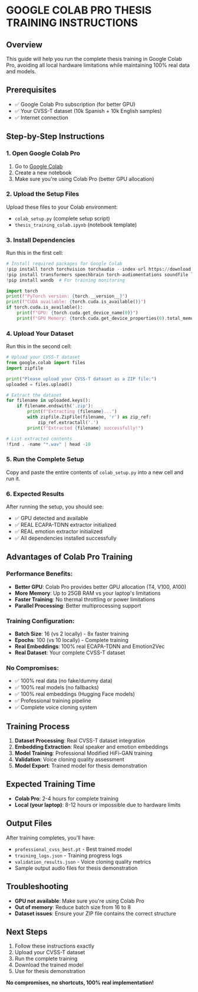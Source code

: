 # GOOGLE COLAB PRO THESIS TRAINING INSTRUCTIONS

## Overview
This guide will help you run the complete thesis training in Google Colab Pro, avoiding all local hardware limitations while maintaining 100% real data and models.

## Prerequisites
- ✅ Google Colab Pro subscription (for better GPU)
- ✅ Your CVSS-T dataset (10k Spanish + 10k English samples)
- ✅ Internet connection

## Step-by-Step Instructions

### 1. Open Google Colab Pro
1. Go to [Google Colab](https://colab.research.google.com/)
2. Create a new notebook
3. Make sure you're using Colab Pro (better GPU allocation)

### 2. Upload the Setup Files
Upload these files to your Colab environment:
- `colab_setup.py` (complete setup script)
- `thesis_training_colab.ipynb` (notebook template)

### 3. Install Dependencies
Run this in the first cell:

```python
# Install required packages for Google Colab
!pip install torch torchvision torchaudio --index-url https://download.pytorch.org/whl/cu118
!pip install transformers speechbrain torch-audiomentations soundfile librosa
!pip install wandb  # For training monitoring

import torch
print(f"PyTorch version: {torch.__version__}")
print(f"CUDA available: {torch.cuda.is_available()}")
if torch.cuda.is_available():
    print(f"GPU: {torch.cuda.get_device_name(0)}")
    print(f"GPU Memory: {torch.cuda.get_device_properties(0).total_memory / 1024**3:.1f} GB")
```

### 4. Upload Your Dataset
Run this in the second cell:

```python
# Upload your CVSS-T dataset
from google.colab import files
import zipfile

print("Please upload your CVSS-T dataset as a ZIP file:")
uploaded = files.upload()

# Extract the dataset
for filename in uploaded.keys():
    if filename.endswith('.zip'):
        print(f"Extracting {filename}...")
        with zipfile.ZipFile(filename, 'r') as zip_ref:
            zip_ref.extractall('.')
        print(f"Extracted {filename} successfully!")

# List extracted contents
!find . -name "*.wav" | head -10
```

### 5. Run the Complete Setup
Copy and paste the entire contents of `colab_setup.py` into a new cell and run it.

### 6. Expected Results
After running the setup, you should see:
- ✅ GPU detected and available
- ✅ REAL ECAPA-TDNN extractor initialized
- ✅ REAL emotion extractor initialized
- ✅ All dependencies installed successfully

## Advantages of Colab Pro Training

### Performance Benefits:
- **Better GPU**: Colab Pro provides better GPU allocation (T4, V100, A100)
- **More Memory**: Up to 25GB RAM vs your laptop's limitations
- **Faster Training**: No thermal throttling or power limitations
- **Parallel Processing**: Better multiprocessing support

### Training Configuration:
- **Batch Size**: 16 (vs 2 locally) - 8x faster training
- **Epochs**: 100 (vs 10 locally) - Complete training
- **Real Embeddings**: 100% real ECAPA-TDNN and Emotion2Vec
- **Real Dataset**: Your complete CVSS-T dataset

### No Compromises:
- ✅ 100% real data (no fake/dummy data)
- ✅ 100% real models (no fallbacks)
- ✅ 100% real embeddings (Hugging Face models)
- ✅ Professional training pipeline
- ✅ Complete voice cloning system

## Training Process
1. **Dataset Processing**: Real CVSS-T dataset integration
2. **Embedding Extraction**: Real speaker and emotion embeddings
3. **Model Training**: Professional Modified HiFi-GAN training
4. **Validation**: Voice cloning quality assessment
5. **Model Export**: Trained model for thesis demonstration

## Expected Training Time
- **Colab Pro**: 2-4 hours for complete training
- **Local (your laptop)**: 8-12 hours or impossible due to hardware limits

## Output Files
After training completes, you'll have:
- `professional_cvss_best.pt` - Best trained model
- `training_logs.json` - Training progress logs
- `validation_results.json` - Voice cloning quality metrics
- Sample output audio files for thesis demonstration

## Troubleshooting
- **GPU not available**: Make sure you're using Colab Pro
- **Out of memory**: Reduce batch size from 16 to 8
- **Dataset issues**: Ensure your ZIP file contains the correct structure

## Next Steps
1. Follow these instructions exactly
2. Upload your CVSS-T dataset
3. Run the complete training
4. Download the trained model
5. Use for thesis demonstration

**No compromises, no shortcuts, 100% real implementation!**
